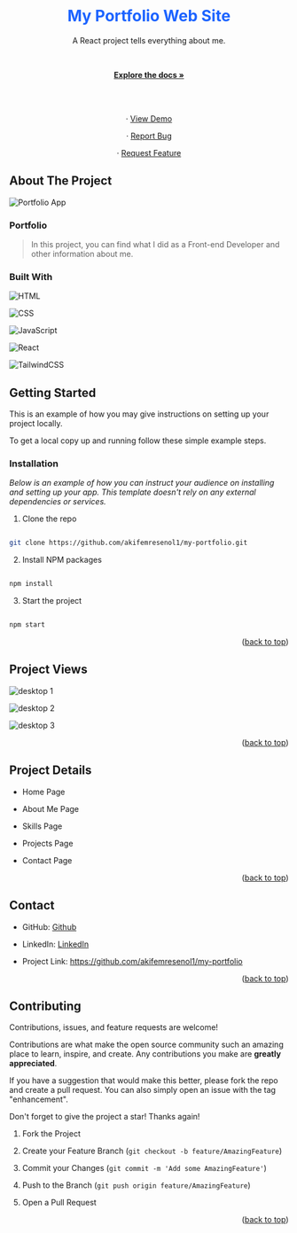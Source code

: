 <br  />

<div  align="center"  id="readme-top">

<a  href="https://github.com/akifemresenol1/my-portfolio">

</a>

  

<h1  align="center"  style="color:#1d64ff" >My Portfolio Web Site</h1>

  

<p  align="center">

A React project tells everything about me.

<br  />

<a  href="https://github.com/akifemresenol1/my-portfolio"><strong>Explore the docs »</strong></a>

<br  />

<br  />

· <a  target="_blank"  href="https://akifemresenol1.github.io/my-portfolio/">View Demo</a>

· <a  href="https://github.com/akifemresenol1/my-portfolio/issues">Report Bug</a>

· <a  href="https://github.com/akifemresenol1/my-portfolio/issues">Request Feature</a>

</p>

</div>
  

## About The Project

  

![Portfolio App ](https://github.com/akifemresenol1/my-portfolio/blob/main/screenshots/home-page.png)

  

### Portfolio

  

> In this project, you can find what I did as a Front-end Developer and other information about me.

  

### Built With

  

![HTML](https://img.shields.io/badge/HTML-239120?style=for-the-badge&logo=html5&logoColor=#e34c26)

![CSS](https://img.shields.io/badge/CSS-239120?&style=for-the-badge&logo=css3&logoColor=#264de4)

![JavaScript](https://img.shields.io/badge/javascript-%23323330.svg?style=for-the-badge&logo=javascript&logoColor=%23F7DF1E)

![React](https://img.shields.io/badge/react-%2320232a.svg?style=for-the-badge&logo=react&logoColor=%2361DAFB)

![TailwindCSS](https://img.shields.io/badge/tailwindcss-%2338B2AC.svg?style=for-the-badge&logo=tailwind-css&logoColor=white)
  

  

## Getting Started

  

This is an example of how you may give instructions on setting up your project locally.

To get a local copy up and running follow these simple example steps.

  

### Installation

  

_Below is an example of how you can instruct your audience on installing and setting up your app. This template doesn't rely on any external dependencies or services._

  

1. Clone the repo

```sh

git clone https://github.com/akifemresenol1/my-portfolio.git

```

2. Install NPM packages

```sh

npm install

```

3. Start the project

```sh

npm start

```

  

<p  align="right">(<a  href="#readme-top">back to top</a>)</p>

  

## Project Views

![desktop 1](https://github.com/akifemresenol1/my-portfolio/blob/main/screenshots/home-page.png)

  

![desktop 2](https://github.com/akifemresenol1/my-portfolio/blob/main/screenshots/about-page.png)

  

![desktop 3](https://github.com/akifemresenol1/my-portfolio/blob/main/screenshots/contact-page.png)

  

<p  align="right">(<a  href="#readme-top">back to top</a>)</p>

  

## Project Details

  

- Home Page

- About Me Page

- Skills Page

- Projects Page

- Contact Page


  

<p  align="right">(<a  href="#readme-top">back to top</a>)</p>

 

## Contact

  

- GitHub: [Github](https://github.com/akifemresenol1  'my github profile')

- LinkedIn: [LinkedIn](https://www.linkedin.com/in/akif-emre-şenol/)

  

- Project Link: https://github.com/akifemresenol1/my-portfolio

  

<p  align="right">(<a  href="#readme-top">back to top</a>)</p>

  

<!-- ## 👤 My Links -->

  

## Contributing

  

Contributions, issues, and feature requests are welcome!

  

Contributions are what make the open source community such an amazing place to learn, inspire, and create. Any contributions you make are **greatly appreciated**.

  

If you have a suggestion that would make this better, please fork the repo and create a pull request. You can also simply open an issue with the tag "enhancement".

Don't forget to give the project a star! Thanks again!

  

1. Fork the Project

2. Create your Feature Branch (`git checkout -b feature/AmazingFeature`)

3. Commit your Changes (`git commit -m 'Add some AmazingFeature'`)

4. Push to the Branch (`git push origin feature/AmazingFeature`)

5. Open a Pull Request

  

<p  align="right">(<a  href="#readme-top">back to top</a>)</p>

  
